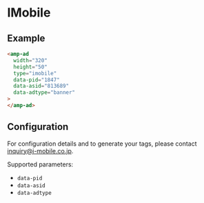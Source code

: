 <!---
Copyright 2015 The AMP HTML Authors. All Rights Reserved.

Licensed under the Apache License, Version 2.0 (the "License");
you may not use this file except in compliance with the License.
You may obtain a copy of the License at

      http://www.apache.org/licenses/LICENSE-2.0

Unless required by applicable law or agreed to in writing, software
distributed under the License is distributed on an "AS-IS" BASIS,
WITHOUT WARRANTIES OR CONDITIONS OF ANY KIND, either express or implied.
See the License for the specific language governing permissions and
limitations under the License.
-->

# IMobile

## Example

```html
<amp-ad
  width="320"
  height="50"
  type="imobile"
  data-pid="1847"
  data-asid="813689"
  data-adtype="banner"
>
</amp-ad>
```

## Configuration

For configuration details and to generate your tags, please contact inquiry@i-mobile.co.jp.

Supported parameters:

-   `data-pid`
-   `data-asid`
-   `data-adtype`
